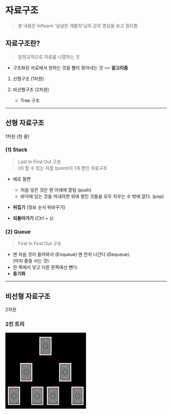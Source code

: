 자료구조
==========
> 본 내용은 Inflearn '널널한 개발자'님의 강의 영상을 보고 정리함

자료구조란?
--------
> 일정규칙으로 자료를 나열하는 것

- 구조화된 자료에서 원하는 것을 빨리 찾아내는 것 => **알고리즘**

1. 선형구조 (1차원)

2. 비선형구조 (2차원)
    - Tree 구조

- - -

선형 자료구조
------------

1차원 (한 줄)
### (1) Stack
> Last In First Out 구조   
> I/0 할 수 있는 지점 (point)이 1개 뿐인 자료구조

- 예로 들면
    - 처음 넣은 것은 맨 아래에 깔림 (push)
    - 바닥에 있는 것을 꺼내려면 위에 쌓인 것들을 모두 치우는 수 밖에 없다. (pop)

- **뒤집기** (정보 순서 뒤바꾸기)
- **되돌아가기** (Ctrl + z)

### (2) Queue
> First In First Out 구조   

- 맨 처음 것이 들어와서 (Enqueue) 맨 먼저 나간다 (Dequeue).   
(마치 줄을 서는 것)
- 한 쪽에서 넣고 다른 한쪽에선 뺀다.
- **동기화**

- - -

비선형 자료구조
-----------

2차원
### 2진 트리
<img src="https://github.com/Hakunam97/TIL/blob/master/Computer%20Science/images/2%EC%A7%84%ED%8A%B8%EB%A6%AC.PNG" width="50%" height="30%" title="digital" alt="digital"></img>